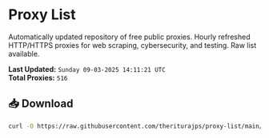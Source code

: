 # Proxy List

Automatically updated repository of free public proxies. Hourly refreshed HTTP/HTTPS proxies for web scraping, cybersecurity, and testing. Raw list available.

**Last Updated:** `Sunday 09-03-2025 14:11:21 UTC`  
**Total Proxies:** `516`

## 📥 Download
```bash
curl -O https://raw.githubusercontent.com/theriturajps/proxy-list/main/proxies.txt
